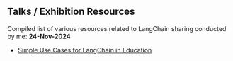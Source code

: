 ## Talks / Exhibition Resources
Compiled list of various resources related to LangChain sharing conducted by me:
**24-Nov-2024**
* [Simple Use Cases for LangChain in Education](https://colab.research.google.com/drive/1v9hxjasuFigqxC98Nqo-h1dTBhXco70g)
